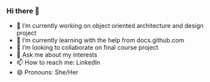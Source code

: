 ### Hi there 👋

<!--
**snehasiripurapu/snehasiripurapu** is a ✨ _special_ ✨ repository because its `README.md` (this file) appears on your GitHub profile. -->

- 🔭 I’m currently working on object oriented architecture and design project
- 🌱 I’m currently learning with the help from docs.github.com
- 👯 I’m looking to collaborate on final course project
- 💬 Ask me about my interests
- 📫 How to reach me: LinkedIn
- 😄 Pronouns: She/Her

